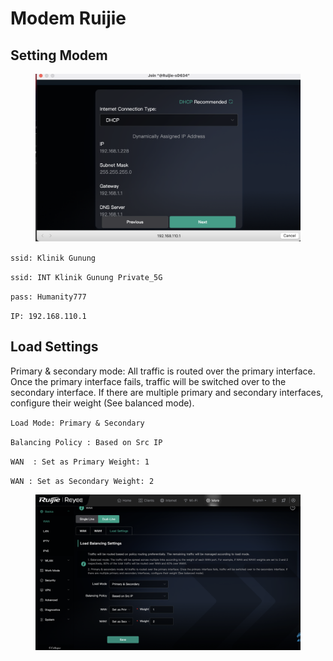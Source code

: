 # Modem Ruijie

## Setting Modem&#x20;

<figure><img src=".gitbook/assets/Screen Shot 2025-07-19 at 12.31.10.png" alt=""><figcaption></figcaption></figure>

`ssid: Klinik Gunung`

`ssid: INT Klinik Gunung Private_5G`

`pass: Humanity777`

`IP: 192.168.110.1`&#x20;



## Load Settings

Primary & secondary mode: All traffic is routed over the primary interface. Once the primary interface fails, traffic will be switched over to the secondary interface. If there are multiple primary and secondary interfaces, configure their weight (See balanced mode).

`Load Mode: Primary & Secondary`

`Balancing Policy : Based on Src IP`

`WAN  : Set as Primary Weight: 1`

`WAN : Set as Secondary Weight: 2`

<figure><img src=".gitbook/assets/Screen Shot 2025-07-19 at 14.10.18.png" alt=""><figcaption></figcaption></figure>





##
